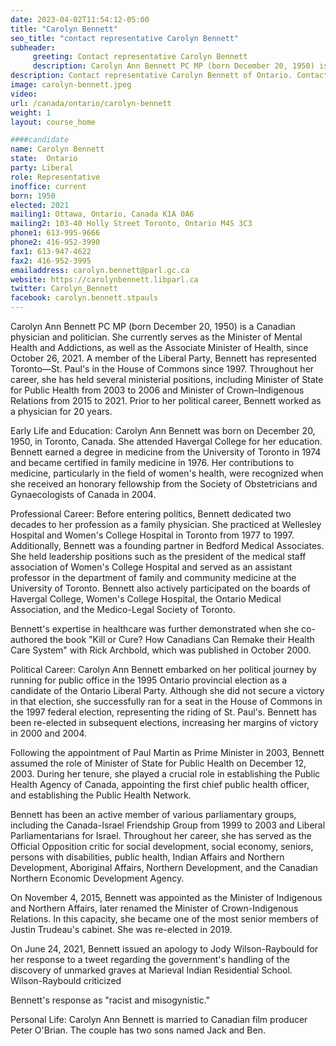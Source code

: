 ```yaml
---
date: 2023-04-02T11:54:12-05:00
title: "Carolyn Bennett"
seo_title: "contact representative Carolyn Bennett"
subheader:
     greeting: Contact representative Carolyn Bennett
     description: Carolyn Ann Bennett PC MP (born December 20, 1950) is a Canadian physician and politician.
description: Contact representative Carolyn Bennett of Ontario. Contact information for Carolyn Bennett includes email address, phone number, and mailing address.
image: carolyn-bennett.jpeg
video:
url: /canada/ontario/carolyn-bennett
weight: 1
layout: course_home

####candidate
name: Carolyn Bennett
state:	Ontario
party: Liberal
role: Representative
inoffice: current
born: 1950
elected: 2021
mailing1: Ottawa, Ontario, Canada K1A 0A6
mailing2: 103-40 Holly Street Toronto, Ontario M4S 3C3
phone1: 613-995-9666
phone2: 416-952-3990
fax1: 613-947-4622
fax2: 416-952-3995
emailaddress: carolyn.bennett@parl.gc.ca
website: https://carolynbennett.libparl.ca
twitter: Carolyn_Bennett
facebook: carolyn.bennett.stpauls
---
```


Carolyn Ann Bennett PC MP (born December 20, 1950) is a Canadian physician and politician. She currently serves as the Minister of Mental Health and Addictions, as well as the Associate Minister of Health, since October 26, 2021. A member of the Liberal Party, Bennett has represented Toronto—St. Paul's in the House of Commons since 1997. Throughout her career, she has held several ministerial positions, including Minister of State for Public Health from 2003 to 2006 and Minister of Crown–Indigenous Relations from 2015 to 2021. Prior to her political career, Bennett worked as a physician for 20 years.

Early Life and Education:
Carolyn Ann Bennett was born on December 20, 1950, in Toronto, Canada. She attended Havergal College for her education. Bennett earned a degree in medicine from the University of Toronto in 1974 and became certified in family medicine in 1976. Her contributions to medicine, particularly in the field of women's health, were recognized when she received an honorary fellowship from the Society of Obstetricians and Gynaecologists of Canada in 2004.

Professional Career:
Before entering politics, Bennett dedicated two decades to her profession as a family physician. She practiced at Wellesley Hospital and Women's College Hospital in Toronto from 1977 to 1997. Additionally, Bennett was a founding partner in Bedford Medical Associates. She held leadership positions such as the president of the medical staff association of Women's College Hospital and served as an assistant professor in the department of family and community medicine at the University of Toronto. Bennett also actively participated on the boards of Havergal College, Women's College Hospital, the Ontario Medical Association, and the Medico-Legal Society of Toronto.

Bennett's expertise in healthcare was further demonstrated when she co-authored the book "Kill or Cure? How Canadians Can Remake their Health Care System" with Rick Archbold, which was published in October 2000.

Political Career:
Carolyn Ann Bennett embarked on her political journey by running for public office in the 1995 Ontario provincial election as a candidate of the Ontario Liberal Party. Although she did not secure a victory in that election, she successfully ran for a seat in the House of Commons in the 1997 federal election, representing the riding of St. Paul's. Bennett has been re-elected in subsequent elections, increasing her margins of victory in 2000 and 2004.

Following the appointment of Paul Martin as Prime Minister in 2003, Bennett assumed the role of Minister of State for Public Health on December 12, 2003. During her tenure, she played a crucial role in establishing the Public Health Agency of Canada, appointing the first chief public health officer, and establishing the Public Health Network.

Bennett has been an active member of various parliamentary groups, including the Canada-Israel Friendship Group from 1999 to 2003 and Liberal Parliamentarians for Israel. Throughout her career, she has served as the Official Opposition critic for social development, social economy, seniors, persons with disabilities, public health, Indian Affairs and Northern Development, Aboriginal Affairs, Northern Development, and the Canadian Northern Economic Development Agency.

On November 4, 2015, Bennett was appointed as the Minister of Indigenous and Northern Affairs, later renamed the Minister of Crown-Indigenous Relations. In this capacity, she became one of the most senior members of Justin Trudeau's cabinet. She was re-elected in 2019.

On June 24, 2021, Bennett issued an apology to Jody Wilson-Raybould for her response to a tweet regarding the government's handling of the discovery of unmarked graves at Marieval Indian Residential School. Wilson-Raybould criticized

 Bennett's response as "racist and misogynistic."

Personal Life:
Carolyn Ann Bennett is married to Canadian film producer Peter O'Brian. The couple has two sons named Jack and Ben.
